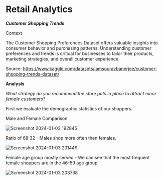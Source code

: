 # Retail Analytics

**_Customer Shopping Trends_**

Context

The Customer Shopping Preferences Dataset offers valuable insights into consumer behavior and purchasing patterns. Understanding customer preferences and trends is critical for businesses to tailor their products, marketing strategies, and overall customer experience.

Source: https://www.kaggle.com/datasets/iamsouravbanerjee/customer-shopping-trends-dataset/

**Analysis**

_What strategy do you recommend the store puts in place to attract more female customers?_

First we evaluate the demographic statistics of our shoppers.

Male and Female Comparison

![Screenshot 2024-01-03 192845](https://github.com/efejzic/Retail-Analytics/assets/119814593/f904bc69-9f75-4bf4-8b33-07664d993bcd)

Ratio of 68:32 - Males shop more often then females.

![Screenshot 2024-01-03 201449](https://github.com/efejzic/Retail-Analytics/assets/119814593/8d450f08-e464-4b55-8831-d3dd574023e6)

Female age group mostly served - We can see that the most frequent female shoppers are in the 46-59 age group.

![Screenshot 2024-01-03 203738](https://github.com/efejzic/Retail-Analytics/assets/119814593/6f2f5051-c4d7-4230-98e9-857fe255204e)





